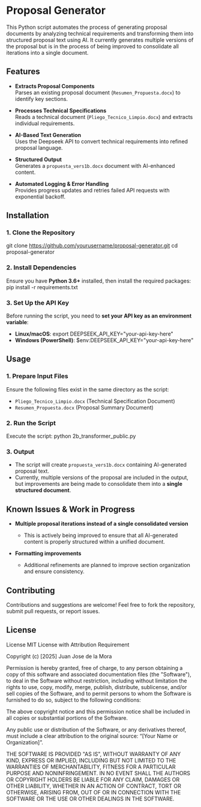 # Proposal Generator

This Python script automates the process of generating proposal documents by analyzing technical requirements and transforming them into structured proposal text using AI. It currently generates multiple versions of the proposal but is in the process of being improved to consolidate all iterations into a single document.

## Features

- **Extracts Proposal Components**  
  Parses an existing proposal document (`Resumen_Propuesta.docx`) to identify key sections.

- **Processes Technical Specifications**  
  Reads a technical document (`Pliego_Tecnico_Limpio.docx`) and extracts individual requirements.

- **AI-Based Text Generation**  
  Uses the Deepseek API to convert technical requirements into refined proposal language.

- **Structured Output**  
  Generates a `propuesta_vers1b.docx` document with AI-enhanced content.

- **Automated Logging & Error Handling**  
  Provides progress updates and retries failed API requests with exponential backoff.

## Installation

### **1. Clone the Repository**
git clone https://github.com/yourusername/proposal-generator.git
cd proposal-generator

### **2. Install Dependencies**
Ensure you have **Python 3.6+** installed, then install the required packages:
pip install -r requirements.txt


### **3. Set Up the API Key**
Before running the script, you need to **set your API key as an environment variable**:
- **Linux/macOS**:
  export DEEPSEEK_API_KEY="your-api-key-here"
- **Windows (PowerShell)**:
  $env:DEEPSEEK_API_KEY="your-api-key-here"


## Usage

### **1. Prepare Input Files**
Ensure the following files exist in the same directory as the script:
- `Pliego_Tecnico_Limpio.docx` (Technical Specification Document)
- `Resumen_Propuesta.docx` (Proposal Summary Document)

### **2. Run the Script**
Execute the script:
python 2b_transformer_public.py


### **3. Output**
- The script will create `propuesta_vers1b.docx` containing AI-generated proposal text.
- Currently, multiple versions of the proposal are included in the output, but improvements are being made to consolidate them into a **single structured document**.

## Known Issues & Work in Progress
- **Multiple proposal iterations instead of a single consolidated version**  
  - This is actively being improved to ensure that all AI-generated content is properly structured within a unified document.

- **Formatting improvements**  
  - Additional refinements are planned to improve section organization and ensure consistency.

## Contributing

Contributions and suggestions are welcome! Feel free to fork the repository, submit pull requests, or report issues.

## License

License MIT License with Attribution Requirement

Copyright (c) [2025] Juan Jose de la Mora

Permission is hereby granted, free of charge, to any person obtaining a copy of this software and associated documentation files (the "Software"), to deal in the Software without restriction, including without limitation the rights to use, copy, modify, merge, publish, distribute, sublicense, and/or sell copies of the Software, and to permit persons to whom the Software is furnished to do so, subject to the following conditions:

The above copyright notice and this permission notice shall be included in all copies or substantial portions of the Software.

Any public use or distribution of the Software, or any derivatives thereof, must include a clear attribution to the original source: “[Your Name or Organization]”.

THE SOFTWARE IS PROVIDED "AS IS", WITHOUT WARRANTY OF ANY KIND, EXPRESS OR IMPLIED, INCLUDING BUT NOT LIMITED TO THE WARRANTIES OF MERCHANTABILITY, FITNESS FOR A PARTICULAR PURPOSE AND NONINFRINGEMENT. IN NO EVENT SHALL THE AUTHORS OR COPYRIGHT HOLDERS BE LIABLE FOR ANY CLAIM, DAMAGES OR OTHER LIABILITY, WHETHER IN AN ACTION OF CONTRACT, TORT OR OTHERWISE, ARISING FROM, OUT OF OR IN CONNECTION WITH THE SOFTWARE OR THE USE OR OTHER DEALINGS IN THE SOFTWARE.

